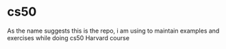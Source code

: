 # cs50
As the name suggests this is the repo, i am using to maintain examples and exercises while doing cs50 Harvard course
